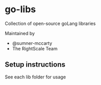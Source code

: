 # go-libs
Collection of open-source goLang libraries

Maintained by
 - @sumner-mccarty
 - The RightScale Team


## Setup instructions
See each lib folder for usage